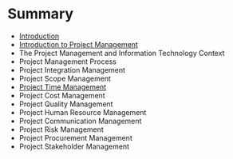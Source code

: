 # Summary

* [Introduction](README.md)
* [Introduction to Project Management](introduction-to-project-management.md)
* The Project Management and Information Technology Context
* Project Management Process
* Project Integration Management
* Project Scope Management
* [Project Time Management](project-time-management.md)
* Project Cost Management
* Project Quality Management
* Project Human Resource Management
* Project Communication Management
* Project Risk Management
* Project Procurement Management
* Project Stakeholder Management

